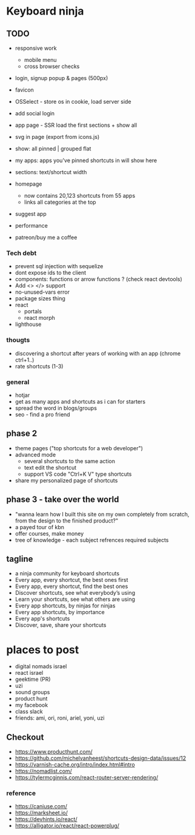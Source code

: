 # Keyboard ninja

## TODO

- responsive work
  - mobile menu
  - cross browser checks
- login, signup popup & pages (500px)
- favicon
- OSSelect - store os in cookie, load server side

- add social login
- app page - SSR load the first sections + show all
- svg in page (export from icons.js)
- show: all pinned | grouped flat
- my apps: apps you've pinned shortcuts in will show here
- sections: text/shortcut width
- homepage
  - now contains 20,123 shortcuts from 55 apps
  - links all categories at the top
- suggest app
- performance
- patreon/buy me a coffee

### Tech debt

- prevent sql injection with sequelize
- dont expose ids to the client
- components: functions or arrow functions ? (check react devtools)
- Add <> </> support
- no-unused-vars error
- package sizes thing
- react
  - portals
  - react morph
- lighthouse

### thougts

- discovering a shortcut after years of working with an app (chrome ctrl+1..)
- rate shortcuts (1-3)

### general

- hotjar
- get as many apps and shortcuts as i can for starters
- spread the word in blogs/groups
- seo - find a pro friend

## phase 2

- theme pages ("top shortcuts for a web developer")
- advanced mode
  - several shortcuts to the same action
  - text edit the shortcut
  - support VS code "Ctrl+K V" type shortcuts
- share my personalized page of shortcuts

## phase 3 - take over the world

- "wanna learn how I built this site on my own completely from scratch, from the design to the finished product?"
- a payed tour of kbn
- offer courses, make money
- tree of knowledge - each subject refrences required subjects

## tagline

- a ninja community for keyboard shortcuts
- Every app, every shortcut, the best ones first
- Every app, every shortcut, find the best ones
- Discover shortcuts, see what everybody’s using
- Learn your shortcuts, see what others are using
- Every app shortcuts, by ninjas for ninjas
- Every app shortcuts, by importance
- Every app's shortcuts
- Discover, save, share your shortcuts

# places to post

- digital nomads israel
- react israel
- geektime (PR)
- uzi
- sound groups
- product hunt
- my facebook
- class slack
- friends: ami, ori, roni, ariel, yoni, uzi

## Checkout

- https://www.producthunt.com/
- https://github.com/michelvanheest/shortcuts-design-data/issues/12
- https://varnish-cache.org/intro/index.html#intro
- https://nomadlist.com/
- https://tylermcginnis.com/react-router-server-rendering/

### reference

- https://caniuse.com/
- https://marksheet.io/
- https://devhints.io/react/
- https://alligator.io/react/react-powerplug/
